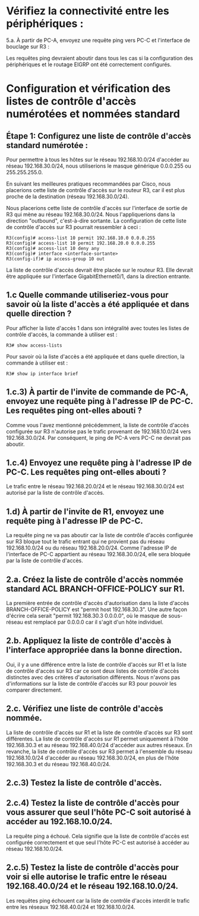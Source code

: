 # Vérifiez la connectivité entre les périphériques :

5.a. À partir de PC-A, envoyez une requête ping vers PC-C et l'interface de bouclage sur R3 :

Les requêtes ping devraient aboutir dans tous les cas si la configuration des périphériques et le routage EIGRP ont été correctement configurés.

# Configuration et vérification des listes de contrôle d'accès numérotées et nommées standard
## Étape 1: Configurez une liste de contrôle d'accès standard numérotée :

Pour permettre à tous les hôtes sur le réseau 192.168.10.0/24 d'accéder au réseau 192.168.30.0/24, nous utiliserions le masque générique 0.0.0.255 ou 255.255.255.0.

En suivant les meilleures pratiques recommandées par Cisco, nous placerions cette liste de contrôle d'accès sur le routeur R3, car il est plus proche de la destination (réseau 192.168.30.0/24).

Nous placerions cette liste de contrôle d'accès sur l'interface de sortie de R3 qui mène au réseau 192.168.30.0/24. Nous l'appliquerions dans la direction "outbound", c'est-à-dire sortante. La configuration de cette liste de contrôle d'accès sur R3 pourrait ressembler à ceci :

```
R3(config)# access-list 10 permit 192.168.10.0 0.0.0.255
R3(config)# access-list 10 permit 192.168.20.0 0.0.0.255
R3(config)# access-list 10 deny any
R3(config)# interface <interface-sortante>
R3(config-if)# ip access-group 10 out
```

La liste de contrôle d'accès devrait être placée sur le routeur R3. Elle devrait être appliquée sur l'interface GigabitEthernet0/1, dans la direction entrante.

## 1.c Quelle commande utiliseriez-vous pour savoir où la liste d'accès a été appliquée et dans quelle direction ?

Pour afficher la liste d'accès 1 dans son intégralité avec toutes les listes de contrôle d'accès, la commande à utiliser est :
```
R3# show access-lists
```
Pour savoir où la liste d'accès a été appliquée et dans quelle direction, la commande à utiliser est :
```
R3# show ip interface brief
```

## 1.c.3) À partir de l'invite de commande de PC-A, envoyez une requête ping à l'adresse IP de PC-C. Les requêtes ping ont-elles abouti ? 

Comme vous l'avez mentionné précédemment, la liste de contrôle d'accès configurée sur R3 n'autorise pas le trafic provenant de 192.168.10.0/24 vers 192.168.30.0/24. Par conséquent, le ping de PC-A vers PC-C ne devrait pas aboutir.

## 1.c.4) Envoyez une requête ping à l'adresse IP de PC-C. Les requêtes ping ont-elles abouti ?

Le trafic entre le réseau 192.168.20.0/24 et le réseau 192.168.30.0/24 est autorisé par la liste de contrôle d'accès.

## 1.d) À partir de l'invite de R1, envoyez une requête ping à l'adresse IP de PC-C.

La requête ping ne va pas aboutir car la liste de contrôle d'accès configurée sur R3 bloque tout le trafic entrant qui ne provient pas du réseau 192.168.10.0/24 ou du réseau 192.168.20.0/24. Comme l'adresse IP de l'interface de PC-C appartient au réseau 192.168.30.0/24, elle sera bloquée par la liste de contrôle d'accès.

## 2.a. Créez la liste de contrôle d'accès nommée standard ACL BRANCH-OFFICE-POLICY sur R1.

La première entrée de contrôle d'accès d'autorisation dans la liste d'accès BRANCH-OFFICE-POLICY est "permit host 192.168.30.3". Une autre façon d'écrire cela serait "permit 192.168.30.3 0.0.0.0", où le masque de sous-réseau est remplacé par 0.0.0.0 car il s'agit d'un hôte individuel.

## 2.b. Appliquez la liste de contrôle d'accès à l'interface appropriée dans la bonne direction.

Oui, il y a une différence entre la liste de contrôle d'accès sur R1 et la liste de contrôle d'accès sur R3 car ce sont deux listes de contrôle d'accès distinctes avec des critères d'autorisation différents. Nous n'avons pas d'informations sur la liste de contrôle d'accès sur R3 pour pouvoir les comparer directement.

## 2.c. Vérifiez une liste de contrôle d'accès nommée.

La liste de contrôle d'accès sur R1 et la liste de contrôle d'accès sur R3 sont différentes. La liste de contrôle d'accès sur R1 permet uniquement à l'hôte 192.168.30.3 et au réseau 192.168.40.0/24 d'accéder aux autres réseaux. En revanche, la liste de contrôle d'accès sur R3 permet à l'ensemble du réseau 192.168.10.0/24 d'accéder au réseau 192.168.30.0/24, en plus de l'hôte 192.168.30.3 et du réseau 192.168.40.0/24.

## 2.c.3) Testez la liste de contrôle d'accès.

## 2.c.4) Testez la liste de contrôle d'accès pour vous assurer que seul l'hôte PC-C soit autorisé à accéder au 192.168.10.0/24.

La requête ping a échoué. Cela signifie que la liste de contrôle d'accès est configurée correctement et que seul l'hôte PC-C est autorisé à accéder au réseau 192.168.10.0/24.

## 2.c.5) Testez la liste de contrôle d'accès pour voir si elle autorise le trafic entre le réseau 192.168.40.0/24 et le réseau 192.168.10.0/24.

Les requêtes ping échouent car la liste de contrôle d'accès interdit le trafic entre les réseaux 192.168.40.0/24 et 192.168.10.0/24.
